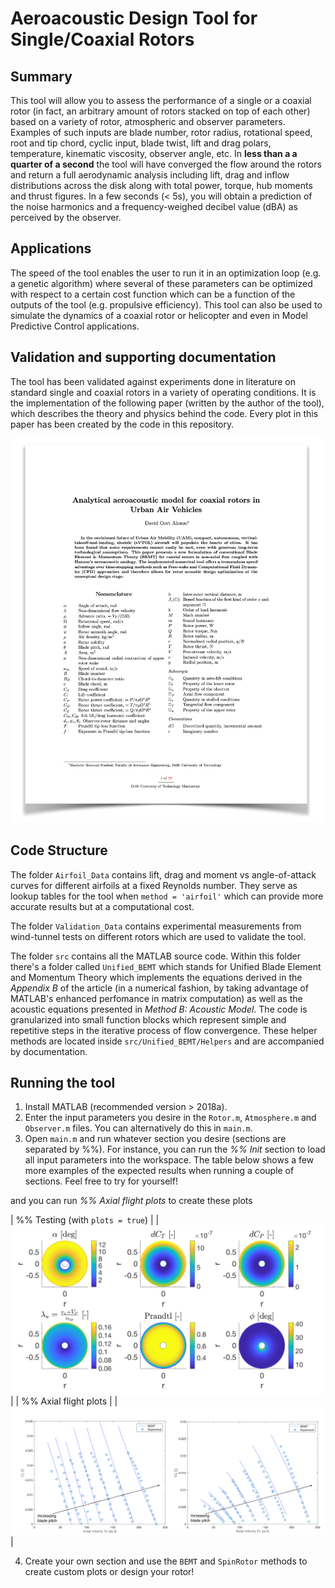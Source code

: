 # Aeroacoustic Design Tool for Single/Coaxial Rotors

## Summary
This tool will allow you to assess the performance of a single or a coaxial rotor (in fact, an arbitrary amount of rotors stacked on top of each other) based on a variety of rotor, atmospheric and observer parameters. Examples of such inputs are blade number, rotor radius, rotational speed, root and tip chord, cyclic input, blade twist, lift and drag polars, temperature, kinematic viscosity, observer angle, etc. In **less than a a quarter of a second** the tool will have converged the flow around the rotors and return a full aerodynamic analysis including lift, drag and inflow distributions across the disk along with total power, torque, hub moments and thrust figures. In a few seconds (< 5s), you will obtain a prediction of the noise harmonics and a frequency-weighed decibel value (dBA) as perceived by the observer. 

## Applications
The speed of the tool enables the user to run it in an optimization loop (e.g. a genetic algorithm) where several of these parameters can be optimized with respect to a certain cost function which can be a function of the outputs of the tool (e.g. propulsive efficiency). This tool can also be used to simulate the dynamics of a coaxial rotor or helicopter and even in Model Predictive Control applications.

## Validation and supporting documentation

The tool has been validated against experiments done in literature on standard single and coaxial rotors in a variety of operating conditions. It is the implementation of the following paper (written by the author of the tool), which describes the theory and physics behind the code. Every plot in this paper has been created by the code in this repository.

<a href="https://github.com/davidoort/aeroacoustics/tree/master/docs/Honours_Article_Aeroacoustics_Github.pdf"><img src="https://raw.githubusercontent.com/davidoort/aeroacoustics/master/img/Frontpage.png?token=AFB44PZC6QFNL4HB6ZDFHSC55TAFK" alt="Illustration"/></a>


## Code Structure

The folder `Airfoil_Data` contains lift, drag and moment vs angle-of-attack curves for different airfoils at a fixed Reynolds number. They serve as lookup tables for the tool when `method = 'airfoil'` which can provide more accurate results but at a computational cost.

The folder `Validation_Data` contains experimental measurements from wind-tunnel tests on different rotors which are used to validate the tool.

The folder `src` contains all the MATLAB source code. Within this folder there's a folder called `Unified_BEMT` which stands for Unified Blade Element and Momentum Theory which implements the equations derived in the *Appendix B* of the article (in a numerical fashion, by taking advantage of MATLAB's enhanced perfomance in matrix computation) as well as the acoustic equations presented in *Method B: Acoustic Model*. The code is granularized into small function blocks which represent simple and repetitive steps in the iterative process of flow convergence. These helper methods are located inside `src/Unified_BEMT/Helpers` and are accompanied by documentation.

## Running the tool

1. Install MATLAB (recommended version > 2018a).
2. Enter the input parameters you desire in the `Rotor.m`, `Atmosphere.m` and `Observer.m` files. You can alternatively do this in `main.m`.
3. Open `main.m` and run whatever section you desire (sections are separated by %%). For instance, you can run the *%% Init* section to load all input parameters into the workspace. The table below shows a few more examples of the expected results when running a couple of sections. Feel free to try for yourself!

 and you can run *%% Axial flight plots* to create these plots

| %% Testing (with `plots = true`) | 
| ![](img/disks.png) |
| %% Axial flight plots |
| ![](img/axial_flight.png) |



4. Create your own section and use the `BEMT` and `SpinRotor` methods to create custom plots or design your rotor!
